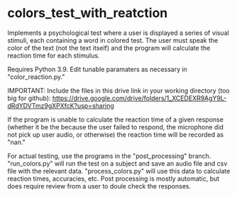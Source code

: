 # colors_test_with_reatction
Implements a psychological test where a user is displayed a series of visual stimuli, each containing a word in colored test. The user must speak the color of the text (not the text itself) and the program will calculate the reaction time for each stimulus.

Requires Python 3.9. Edit tunable paramaters as necessary in "color_reaction.py."

IMPORTANT: Include the files in this drive link in your working directory (too big for github): 
https://drive.google.com/drive/folders/1_XCEDEXR9AgY9L-dRdYDVTmz9gXPXfcK?usp=sharing

If the program is unable to calculate the reaction time of a given response (whether it be the because the user failed to respond, the microphone did not pick up user audio, or otherwise) the reaction time will be recorded as "nan."  

For actual testing, use the programs in the "post_processing" branch. "run_colors.py" will run the test on a subject and save an audio file and csv file with the relevant data. "process_colors.py" will use this data to calculate reaction times, accuracies, etc. Post processing is mostly automatic, but does require review from a user to doule check the responses.
